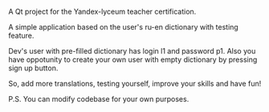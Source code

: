 A Qt project for the Yandex-lyceum teacher certification. 

A simple application based on the user's ru-en dictionary with testing feature.

Dev's user with pre-filled dictionary has login l1 and password p1. Also you have oppotunity to create your own user with empty dictionary by pressing sign up button.

So, add more translations, testing yourself, improve your skills and have fun!

P.S. You can modify codebase for your own purposes.